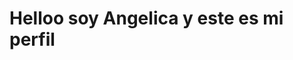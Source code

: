 # Helloo soy Angelica y este es mi perfil

<!--
*angyviam-spec/angyviam-spec* is a ✨ special ✨ repository because its `RE>

<img src="https://capsule-render.vercel.app/api?type=waving&color=0:00c6ff,100:>

### Estudiante de Ingeniería de Sistemas y Telecomunicaciones

Soy una estudiante puntual, responsable, atenta y comprometida en lo que realme>
Como persona soy extrovertida, alegre, creativa y amable; me gusta compartir ti>

✨ Sé trabajar en equipo, soy muy buena liderando y me gustaría participar en p>



##   Frase que me inspira:
> “Siempre parece imposible hasta que se hace.” – Nelson Mandela



##   Tecnologías que más uso:
![Git](https://img.shields.io/badge/-Git-F05032?style=for-the-badge&logo=git&lo>
![JavaScript](https://img.shields.io/badge/-JavaScript-F7DF1E?style=for-the-bad>
![HTML5](https://img.shields.io/badge/-HTML5-E34F26?style=for-the-badge&logo=ht>
![Python](https://img.shields.io/badge/-Python-3776AB?style=for-the-badge&logo=>
![MySQL](https://img.shields.io/badge/-MySQL-4479A1?style=for-the-badge&logo=my>
![GitHub](https://img.shields.io/badge/-GitHub-181717?style=for-the-badge&logo=>



##   Donde estoy estudiando:
![UManizales](https://sigum.umanizales.edu.co/integracion/resources/images/logo>



##   Encuéntrame en:
[![Instagram](https://img.shields.io/badge/Instagram-E4405F?style=for-the-badge>
[![Twitter](https://img.shields.io/badge/Twitter-1DA1F2?style=for-the-badge&log>
[![WhatsApp](https://img.shields.io/badge/WhatsApp-25D366?style=for-the-badge&l>



<img src="https://capsule-render.vercel.app/api?type=waving&color=0:0072ff,100:>

Gracias por visitar mi perfil

